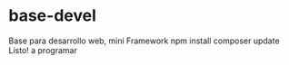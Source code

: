# base-devel
Base para desarrollo web, mini Framework
npm install
composer update 
Listo! a programar
